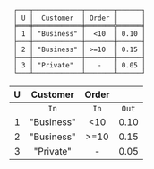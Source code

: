 ```text
 ┌───┬────────────┬───────╥──────┐
 │ U │  Customer  │ Order ║      │
 ╞═══╪════════════╪═══════╬══════╡
 │ 1 │ "Business" │  <10  ║ 0.10 │
 ├───┼────────────┼───────╫──────┤
 │ 2 │ "Business" │ >=10  ║ 0.15 │
 ├───┼────────────┼───────╫──────┤
 │ 3 │ "Private"  │   -   ║ 0.05 │
 └───┴────────────┴───────╨──────┘
```

| U |  Customer  | Order |       |
|:-:|:----------:|:-----:|:-----:|
|   |    `In`    | `In`  | `Out` |
| 1 | "Business" |  <10  | 0.10  |
| 2 | "Business" | >=10  | 0.15  |
| 3 | "Private"  |   -   | 0.05  |
